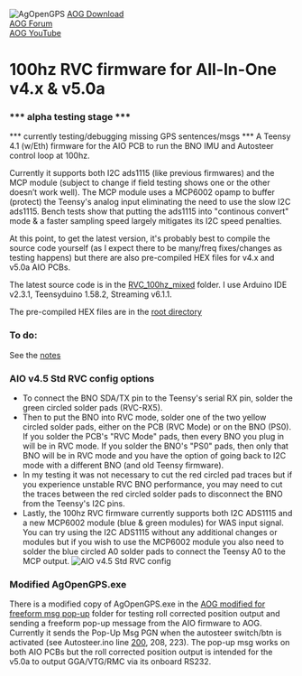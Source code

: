 ![AgOpenGPS](https://github.com/m-elias/AOG-AiO-RVC-100hz/blob/main/media/agopengps%20name%20logo.png)
[AOG Download](https://github.com/farmerbriantee/AgOpenGPS/releases)<br>
[AOG Forum](https://discourse.agopengps.com/)<br>
[AOG YouTube](https://youtube.com/@AgOpenGPS)

# 100hz RVC firmware for All-In-One v4.x & v5.0a
### *** alpha testing stage ***
*** currently testing/debugging missing GPS sentences/msgs ***
A Teensy 4.1 (w/Eth) firmware for the AIO PCB to run the BNO IMU and Autosteer control loop at 100hz.

Currently it supports both I2C ads1115 (like previous firmwares) and the MCP module (subject to change if field testing shows one or the other doesn’t work well). The MCP module uses a MCP6002 opamp to buffer (protect) the Teensy's analog input eliminating the need to use the slow I2C ads1115. Bench tests show that putting the ads1115 into "continous convert" mode & a faster sampling speed largely mitigates its I2C speed penalties.

At this point, to get the latest version, it's probably best to compile the source code yourself (as I expect there to be many/freq fixes/changes as testing happens) but there are also pre-compiled HEX files for v4.x and v5.0a AIO PCBs.

The latest source code is in the [RVC_100hz_mixed](https://github.com/m-elias/AOG-AiO-RVC-100hz/tree/main/RVC_100hz_mixed) folder.
I use Arduino IDE v2.3.1, Teensyduino 1.58.2, Streaming v6.1.1.

The pre-compiled HEX files are in the [root directory](https://github.com/m-elias/AOG-AiO-RVC-100hz)

### To do:
See the [notes](https://github.com/m-elias/AOG-AiO-RVC-100hz/blob/main/RVC_100hz_mixed/1_notes.ino)

### AIO v4.5 Std RVC config options
- To connect the BNO SDA/TX pin to the Teensy's serial RX pin, solder the green circled solder pads (RVC-RX5).
- Then to put the BNO into RVC mode, solder one of the two yellow circled solder pads, either on the PCB (RVC Mode) or on the BNO (PS0). If you solder the PCB's "RVC Mode" pads, then every BNO you plug in will be in RVC mode. If you solder the BNO's "PS0" pads, then only that BNO will be in RVC mode and you have the option of going back to I2C mode with a different BNO (and old Teensy firmware).
- In my testing it was not necessary to cut the red circled pad traces but if you experience unstable RVC BNO performance, you may need to cut the traces between the red circled solder pads to disconnect the BNO from the Teensy's I2C pins.
- Lastly, the 100hz RVC firmware currently supports both I2C ADS1115 and a new MCP6002 module (blue & green modules) for WAS input signal. You can try using the I2C ADS1115 without any additional changes or modules but if you wish to use the MCP6002 module you also need to solder the blue circled A0 solder pads to connect the Teensy A0 to the MCP output.
![AIO v4.5 Std RVC config](https://github.com/m-elias/AOG-AiO-RVC-100hz/blob/main/media/AIO%20v4.5%20Std%20RVC%20config%20options.jpg)

### Modified AgOpenGPS.exe
There is a modified copy of AgOpenGPS.exe in the [AOG modified for freeform msg pop-up](https://github.com/m-elias/AOG-AiO-RVC-100hz/tree/main/AOG%20modified%20for%20freeform%20msg%20pop-up) folder for testing roll corrected position output and sending a freeform pop-up message from the AIO firmware to AOG. Currently it sends the Pop-Up Msg PGN when the autosteer switch/btn is activated (see Autosteer.ino line [200](https://github.com/m-elias/AOG-AiO-RVC-100hz/blob/279e0f3a72f9fc7b0018a4bd1440960cb8f07813/RVC_100hz_mixed/Autosteer.ino#L200), 208, 223). The pop-up msg works on both AIO PCBs but the roll corrected position output is intended for the v5.0a to output GGA/VTG/RMC via its onboard RS232.
